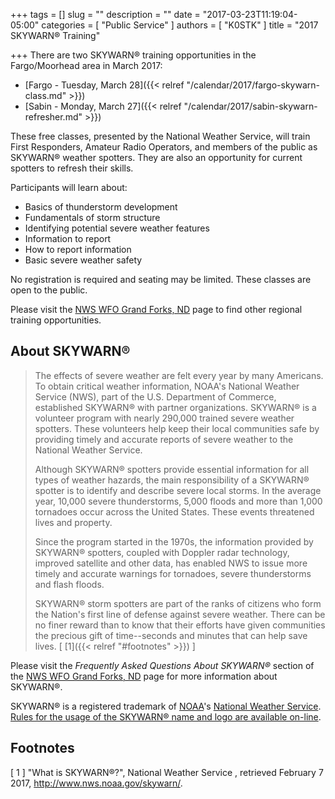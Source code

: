 +++
tags = []
slug = ""
description = ""
date = "2017-03-23T11:19:04-05:00"
categories = [ "Public Service" ]
authors = [ "K0STK" ]
title = "2017 SKYWARN&reg; Training"

+++
There are two SKYWARN&reg; training opportunities in the Fargo/Moorhead area in
March 2017:

* [Fargo - Tuesday, March 28]({{< relref "/calendar/2017/fargo-skywarn-class.md" >}})
* [Sabin - Monday, March 27]({{< relref "/calendar/2017/sabin-skywarn-refresher.md" >}})

These free classes, presented by the National Weather Service, will
train First Responders, Amateur Radio Operators, and members of the
public as SKYWARN&reg; weather spotters. They are also an opportunity
for current spotters to refresh their skills.

Participants will learn about:
<!--more-->

* Basics of thunderstorm development
* Fundamentals of storm structure
* Identifying potential severe weather features
* Information to report
* How to report information
* Basic severe weather safety

No registration is required and seating may be limited. These classes are open
to the public.

Please visit the [NWS WFO Grand Forks, ND](http://www.weather.gov/fgf/skywarn)
page to find other regional training opportunities.

## About SKYWARN&reg;

>The effects of severe weather are felt every year by many Americans. To obtain
>critical weather information, NOAA's National Weather Service (NWS), part
>of the U.S. Department of Commerce, established SKYWARN® with partner
>organizations. SKYWARN® is a volunteer program with nearly 290,000 trained
>severe weather spotters. These volunteers help keep their local communities
>safe by providing timely and accurate reports of severe weather to the
>National Weather Service.
>
>Although SKYWARN® spotters provide essential information for all types of
>weather hazards, the main responsibility of a SKYWARN® spotter is to identify
>and describe severe local storms. In the average year, 10,000 severe
>thunderstorms, 5,000 floods and more than 1,000 tornadoes occur across the
>United States. These events threatened lives and property.
>
>Since the program started in the 1970s, the information provided by SKYWARN®
>spotters, coupled with Doppler radar technology, improved satellite and other
>data, has enabled NWS to issue more timely and accurate warnings for
>tornadoes, severe thunderstorms and flash floods.
>
>SKYWARN® storm spotters are part of the ranks of citizens who form the
>Nation's first line of defense against severe weather. There can be no
>finer reward than to know that their efforts have given communities the
>precious gift of time--seconds and minutes that can help save lives.
<span style="font-style:normal;">[ [1]({{< relref "#footnotes" >}}) ]</span>

Please visit the *Frequently Asked Questions About SKYWARN&reg;* section of
the [NWS WFO Grand Forks, ND](http://www.weather.gov/fgf/skywarn) 
page for more information about SKYWARN&reg;.

SKYWARN&reg; is a registered trademark of [NOAA](http://www.noaa.gov/)'s
[National Weather Service](http://www.weather.gov/).
[Rules for the usage of the SKYWARN&reg; name and logo are
available on-line](http://www.weather.gov/skywarn/resources/SKYWARN_branding_guidelines_v5.0_Oct08.pdf).

## Footnotes

[ 1 ] "What is SKYWARN&reg;?", National Weather Service ,
retrieved February 7 2017, http://www.nws.noaa.gov/skywarn/.
